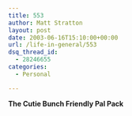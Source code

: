 ```yaml
---
title: 553
author: Matt Stratton
layout: post
date: 2003-06-16T15:10:00+00:00
url: /life-in-general/553
dsq_thread_id:
  - 28246655
categories:
  - Personal

---
```

**The Cutie Bunch Friendly Pal Pack**